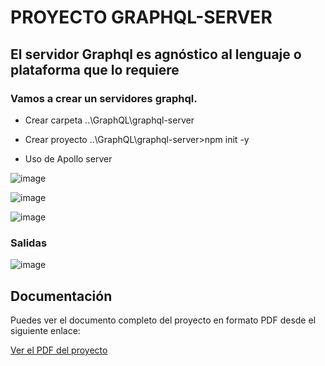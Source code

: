 # PROYECTO GRAPHQL-SERVER

## El servidor Graphql es agnóstico al lenguaje o plataforma que lo requiere

### Vamos a crear un servidores graphql.
* Crear carpeta ..\GraphQL\graphql-server
* Crear proyecto ..\GraphQL\graphql-server>npm init -y

* Uso de Apollo server
  
![image](https://github.com/wlopera/graphql-server/assets/7141537/7e30d4e7-7e56-4663-a5f5-9c77cac8ef18)

![image](https://github.com/wlopera/graphql-server/assets/7141537/faa43d27-4ece-4519-b651-23ca62add85f)

![image](https://github.com/wlopera/graphql-server/assets/7141537/8b6209d9-1365-49d4-9f01-f903f9b05e7f)

### Salidas
![image](https://github.com/wlopera/graphql-server/assets/7141537/ce53bf6d-f137-44fa-a1e1-3f7a36375f51)

## Documentación

Puedes ver el documento completo del proyecto en formato PDF desde el siguiente enlace:

<a href="https://github.com/wlopera/react-graphql/blob/f86be9e95f64f0562186affa8c91e648c802291b/src/doc/react-graphql.pdf" target="_blank">Ver el PDF del proyecto</a>
